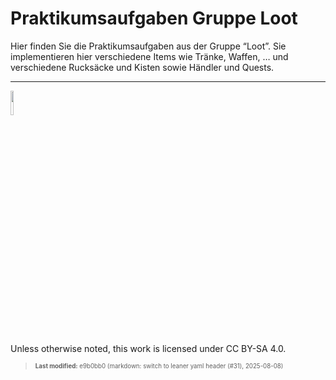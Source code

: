 # Praktikumsaufgaben Gruppe Loot

Hier finden Sie die Praktikumsaufgaben aus der Gruppe “Loot”. Sie
implementieren hier verschiedene Items wie Tränke, Waffen, … und
verschiedene Rucksäcke und Kisten sowie Händler und Quests.

------------------------------------------------------------------------

<img src="https://licensebuttons.net/l/by-sa/4.0/88x31.png" width="10%">

Unless otherwise noted, this work is licensed under CC BY-SA 4.0.

<blockquote><p><sup><sub><strong>Last modified:</strong> e9b0bb0 (markdown: switch to leaner yaml header (#31), 2025-08-08)<br></sub></sup></p></blockquote>
